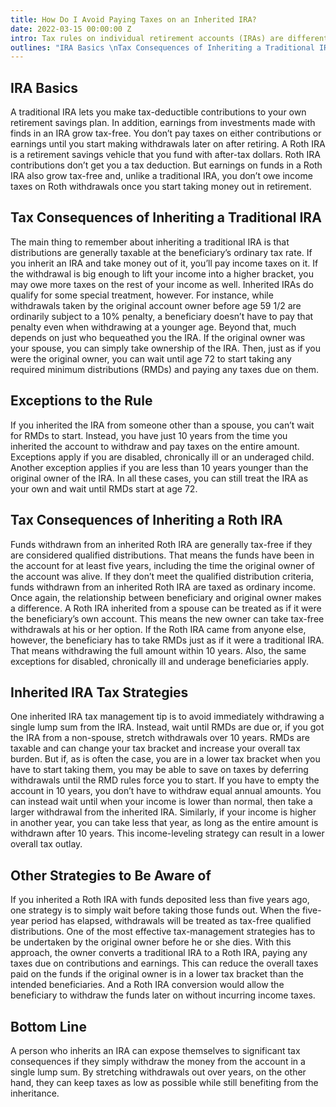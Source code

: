 ```yaml
---
title: How Do I Avoid Paying Taxes on an Inherited IRA?
date: 2022-03-15 00:00:00 Z
intro: Tax rules on individual retirement accounts (IRAs) are different for inherited IRAs. Some differences are positive. For instance, someone who inherits an IRA doesn’t pay a penalty for early withdrawal before age 59 1/2. On the negative side, special rules for inherited IRAs may force beneficiaries to take the money out sooner than they’d like. That can trigger an unwanted income tax obligation and even increase taxes on other income by pushing the beneficiary into a higher tax bracket. Fortunately, there are ways to avoid or reduce the potential tax bite on an inherited IRA. A financial advisor may be a big help in walking you through your options. Try using SmartAsset’s free advisor matching tool to find advisors that serve your area.
outlines: "IRA Basics \nTax Consequences of Inheriting a Traditional IRA \nExceptions to the Rule \nTax Consequences of Inheriting a Roth IRA \nInherited IRA Tax Strategies \nOther Strategies to Be Aware of \nBottom Line \n"
---
```


## IRA Basics

A traditional IRA lets you make tax-deductible contributions to your own retirement savings plan. In addition, earnings from investments made with finds in an IRA grow tax-free. You don’t pay taxes on either contributions or earnings until you start making withdrawals later on after retiring.
A Roth IRA is a retirement savings vehicle that you fund with after-tax dollars. Roth IRA contributions don’t get you a tax deduction. But earnings on funds in a Roth IRA also grow tax-free and, unlike a traditional IRA, you don’t owe income taxes on Roth withdrawals once you start taking money out in retirement.     

## Tax Consequences of Inheriting a Traditional IRA

The main thing to remember about inheriting a traditional IRA is that distributions are generally taxable at the beneficiary’s ordinary tax rate. If you inherit an IRA and take money out of it, you’ll pay income taxes on it. If the withdrawal is big enough to lift your income into a higher bracket, you may owe more taxes on the rest of your income as well.
Inherited IRAs do qualify for some special treatment, however. For instance, while withdrawals taken by the original account owner before age 59 1/2 are ordinarily subject to a 10% penalty, a beneficiary doesn’t have to pay that penalty even when withdrawing at a younger age.
Beyond that, much depends on just who bequeathed you the IRA. If the original owner was your spouse, you can simply take ownership of the IRA. Then, just as if you were the original owner, you can wait until age 72 to start taking any required minimum distributions (RMDs) and paying any taxes due on them.     

## Exceptions to the Rule

If you inherited the IRA from someone other than a spouse, you can’t wait for RMDs to start. Instead, you have just 10 years from the time you inherited the account to withdraw and pay taxes on the entire amount.
Exceptions apply if you are disabled, chronically ill or an underaged child. Another exception applies if you are less than 10 years younger than the original owner of the IRA. In all these cases, you can still treat the IRA as your own and wait until RMDs start at age 72.     

## Tax Consequences of Inheriting a Roth IRA

Funds withdrawn from an inherited Roth IRA are generally tax-free if they are considered qualified distributions. That means the funds have been in the account for at least five years, including the time the original owner of the account was alive. If they don’t meet the qualified distribution criteria, funds withdrawn from an inherited Roth IRA are taxed as ordinary income.
Once again, the relationship between beneficiary and original owner makes a difference. A Roth IRA inherited from a spouse can be treated as if it were the beneficiary’s own account. This means the new owner can take tax-free withdrawals at his or her option.
If the Roth IRA came from anyone else, however, the beneficiary has to take RMDs just as if it were a traditional IRA. That means withdrawing the full amount within 10 years. Also, the same exceptions for disabled, chronically ill and underage beneficiaries apply.     

## Inherited IRA Tax Strategies

One inherited IRA tax management tip is to avoid immediately withdrawing a single lump sum from the IRA. Instead, wait until RMDs are due or, if you got the IRA from a non-spouse, stretch withdrawals over 10 years.
RMDs are taxable and can change your tax bracket and increase your overall tax burden. But if, as is often the case, you are in a lower tax bracket when you have to start taking them, you may be able to save on taxes by deferring withdrawals until the RMD rules force you to start.
If you have to empty the account in 10 years, you don’t have to withdraw equal annual amounts. You can instead wait until when your income is lower than normal, then take a larger withdrawal from the inherited IRA. Similarly, if your income is higher in another year, you can take less that year, as long as the entire amount is withdrawn after 10 years. This income-leveling strategy can result in a lower overall tax outlay.     

## Other Strategies to Be Aware of

If you inherited a Roth IRA with funds deposited less than five years ago, one strategy is to simply wait before taking those funds out. When the five-year period has elapsed, withdrawals will be treated as tax-free qualified distributions.
One of the most effective tax-management strategies has to be undertaken by the original owner before he or she dies. With this approach, the owner converts a traditional IRA to a Roth IRA, paying any taxes due on contributions and earnings.
This can reduce the overall taxes paid on the funds if the original owner is in a lower tax bracket than the intended beneficiaries. And a Roth IRA conversion would allow the beneficiary to withdraw the funds later on without incurring income taxes.     

## Bottom Line

A person who inherits an IRA can expose themselves to significant tax consequences if they simply withdraw the money from the account in a single lump sum. By stretching withdrawals out over years, on the other hand, they can keep taxes as low as possible while still benefiting from the inheritance.